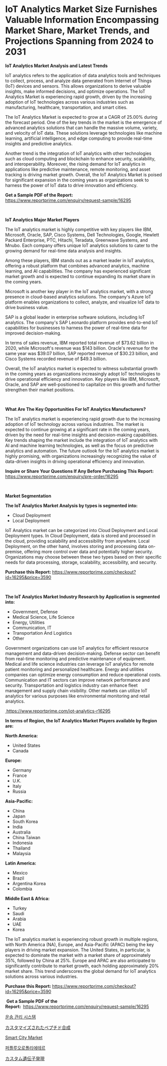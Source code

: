 <p><h1>IoT Analytics Market Size Furnishes Valuable Information Encompassing Market Share, Market Trends, and Projections Spanning from 2024 to 2031</h1></p><p><strong>IoT Analytics Market Analysis and Latest Trends</strong></p>
<p><p>IoT analytics refers to the application of data analytics tools and techniques to collect, process, and analyze data generated from Internet of Things (IoT) devices and sensors. This allows organizations to derive valuable insights, make informed decisions, and optimize operations. The IoT Analytics Market is experiencing rapid growth, driven by the increasing adoption of IoT technologies across various industries such as manufacturing, healthcare, transportation, and smart cities.</p><p>The IoT Analytics Market is expected to grow at a CAGR of 25.00% during the forecast period. One of the key trends in the market is the emergence of advanced analytics solutions that can handle the massive volume, variety, and velocity of IoT data. These solutions leverage technologies like machine learning, artificial intelligence, and edge computing to provide real-time insights and predictive analytics.</p><p>Another trend is the integration of IoT analytics with other technologies such as cloud computing and blockchain to enhance security, scalability, and interoperability. Moreover, the rising demand for IoT analytics in applications like predictive maintenance, remote monitoring, and asset tracking is driving market growth. Overall, the IoT Analytics Market is poised for significant expansion in the coming years as organizations seek to harness the power of IoT data to drive innovation and efficiency.</p></p>
<p><strong>Get a Sample PDF of the Report:&nbsp;</strong> <a href="https://www.reportprime.com/enquiry/request-sample/16295">https://www.reportprime.com/enquiry/request-sample/16295</a></p>
<p>&nbsp;</p>
<p><strong>IoT Analytics Major Market Players</strong></p>
<p><p>The IoT analytics market is highly competitive with key players like IBM, Microsoft, Oracle, SAP, Cisco Systems, Dell Technologies, Google, Hewlett Packard Enterprise, PTC, Hitachi, Teradata, Greenwave Systems, and Mnubo. Each company offers unique IoT analytics solutions to cater to the growing demand for real-time data analysis and insights.</p><p>Among these players, IBM stands out as a market leader in IoT analytics, offering a robust platform that combines advanced analytics, machine learning, and AI capabilities. The company has experienced significant market growth and is expected to continue expanding its market share in the coming years.</p><p>Microsoft is another key player in the IoT analytics market, with a strong presence in cloud-based analytics solutions. The company's Azure IoT platform enables organizations to collect, analyze, and visualize IoT data to drive business value.</p><p>SAP is a global leader in enterprise software solutions, including IoT analytics. The company's SAP Leonardo platform provides end-to-end IoT capabilities for businesses to harness the power of real-time data for improved decision-making.</p><p>In terms of sales revenue, IBM reported total revenue of $73.62 billion in 2020, while Microsoft's revenue was $143 billion. Oracle's revenue for the same year was $39.07 billion, SAP reported revenue of $30.23 billion, and Cisco Systems recorded revenue of $49.3 billion.</p><p>Overall, the IoT analytics market is expected to witness substantial growth in the coming years as organizations increasingly adopt IoT technologies to drive operational efficiency and innovation. Key players like IBM, Microsoft, Oracle, and SAP are well-positioned to capitalize on this growth and further strengthen their market positions.</p></p>
<p>&nbsp;</p>
<p><strong>What Are The Key Opportunities For IoT Analytics Manufacturers?</strong></p>
<p><p>The IoT analytics market is experiencing rapid growth due to the increasing adoption of IoT technology across various industries. The market is expected to continue growing at a significant rate in the coming years, driven by the need for real-time insights and decision-making capabilities. Key trends shaping the market include the integration of IoT analytics with AI and machine learning technologies, as well as the focus on predictive analytics and automation. The future outlook for the IoT analytics market is highly promising, with organizations increasingly recognizing the value of data-driven insights in driving operational efficiency and innovation.</p></p>
<p><strong>Inquire or Share Your Questions If Any Before Purchasing This Report:</strong> <a href="https://www.reportprime.com/enquiry/pre-order/16295">https://www.reportprime.com/enquiry/pre-order/16295</a></p>
<p>&nbsp;</p>
<p><strong>Market Segmentation</strong></p>
<p><strong>The IoT Analytics Market Analysis by types is segmented into:</strong></p>
<p><ul><li>Cloud Deployment</li><li>Local Deployment</li></ul></p>
<p><p>IoT Analytics market can be categorized into Cloud Deployment and Local Deployment types. In Cloud Deployment, data is stored and processed in the cloud, providing scalability and accessibility from anywhere. Local Deployment, on the other hand, involves storing and processing data on-premise, offering more control over data and potentially higher security. Organizations may choose between these two types based on their specific needs for data processing, storage, scalability, accessibility, and security.</p></p>
<p><strong>Purchase this Report:&nbsp;</strong><a href="https://www.reportprime.com/checkout?id=16295&price=3590">https://www.reportprime.com/checkout?id=16295&price=3590</a></p>
<p>&nbsp;</p>
<p><strong>The IoT Analytics Market Industry Research by Application is segmented into:</strong></p>
<p><ul><li>Government, Defense</li><li>Medical Science, Life Science</li><li>Energy, Utilities</li><li>Communication, IT</li><li>Transportation And Logistics</li><li>Other</li></ul></p>
<p><p>Government organizations can use IoT analytics for efficient resource management and data-driven decision-making. Defense sector can benefit from real-time monitoring and predictive maintenance of equipment. Medical and life science industries can leverage IoT analytics for remote patient monitoring and personalized healthcare. Energy and utilities companies can optimize energy consumption and reduce operational costs. Communication and IT sectors can improve network performance and security. Transportation and logistics industry can enhance fleet management and supply chain visibility. Other markets can utilize IoT analytics for various purposes like environmental monitoring and retail analytics.</p></p>
<p><a href="https://www.reportprime.com/iot-analytics-r16295">&nbsp;https://www.reportprime.com/iot-analytics-r16295</a></p>
<p><strong>In terms of Region, the IoT Analytics Market Players available by Region are:</strong></p>
<p>
    <p> <strong> North America: </strong>
        <ul>
            <li>United States</li>
            <li>Canada</li>
        </ul>
        </p> 
    <p> <strong> Europe: </strong>
        <ul>
            <li>Germany</li>
            <li>France</li>
            <li>U.K.</li>
            <li>Italy</li>
            <li>Russia</li>
        </ul>
        </p> 
    <p> <strong> Asia-Pacific: </strong>
        <ul>
            <li>China</li>
            <li>Japan</li>
            <li>South Korea</li>
            <li>India</li>
            <li>Australia</li>
            <li>China Taiwan</li>
            <li>Indonesia</li>
            <li>Thailand</li>
            <li>Malaysia</li>
        </ul>
        </p> 
    <p> <strong> Latin America: </strong>
        <ul>
            <li>Mexico</li>
            <li>Brazil</li>
            <li>Argentina Korea</li>
            <li>Colombia</li>
        </ul>
        </p> 
    <p> <strong> Middle East & Africa: </strong>
        <ul>
            <li>Turkey</li>
            <li>Saudi</li>
            <li>Arabia</li>
            <li>UAE</li>
            <li>Korea</li>
        </ul>
    </p>
    </p>
<p><p>The IoT analytics market is experiencing robust growth in multiple regions, with North America (NA), Europe, and Asia-Pacific (APAC) being the key players in driving market expansion. The United States, in particular, is expected to dominate the market with a market share of approximately 35%, followed by China at 25%. Europe and APAC are also anticipated to significantly contribute to market growth, each holding approximately 20% market share. This trend underscores the global demand for IoT analytics solutions across various industries.</p></p>
<p><strong>Purchase this Report: </strong><a href="https://www.reportprime.com/checkout?id=16295&price=3590">https://www.reportprime.com/checkout?id=16295&price=3590</a></p>
<p>&nbsp;<strong>Get a Sample PDF of the Report:&nbsp;&nbsp;</strong><a href="https://www.reportprime.com/enquiry/request-sample/16295">https://www.reportprime.com/enquiry/request-sample/16295</a></p>
<p><strong></strong></p>
<p><p><a href="https://medium.com/@achimcoteanu1/%EA%B5%90%ED%86%B5-%EA%B4%80%EB%A6%AC-%EC%8B%9C%EC%8A%A4%ED%85%9C-%EC%8B%9C%EC%9E%A5-%EC%A0%90%EC%9C%A0%EC%9C%A8-%EB%B3%80%ED%99%94-%EB%B0%8F-%EC%8B%9C%EC%9E%A5-%EC%84%B1%EC%9E%A5-%EB%8F%99%ED%96%A5-2024-2031-cb9ab08a57d6">운송 관리 시스템</a></p><p><a href="https://github.com/alyle7648/Market-Research-Report-List-1/blob/main/388024283047.md">カスタマイズされたペプチド合成</a></p><p><a href="https://github.com/ruddyyedelwadw/Market-Research-Report-List-2/blob/main/smart-city-market.md">Smart City Market</a></p><p><a href="https://medium.com/@bennyuigleyjks/%ED%8D%BC%ED%94%8C%EB%A3%A8%EC%98%A4%EB%A1%9C%ED%8F%B4%EB%A6%AC%EC%97%90%ED%8B%B0%EC%96%B4-%EC%8B%9C%EC%9E%A5-%EC%9C%A0%ED%98%95-%EC%A0%81%EC%9A%A9-%EB%B0%8F-%EC%A7%80%EB%A6%AC%EB%B3%84-%EC%A2%85%ED%95%A9-%ED%8F%89%EA%B0%80-7345c19611fd">퍼플루오로폴리에테르</a></p><p><a href="https://github.com/leigh4852023/Market-Research-Report-List-1/blob/main/585181283048.md">カスタム遺伝子発現</a></p></p>
